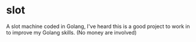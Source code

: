 # slot
A slot machine coded in Golang, I've heard this is a good project to work in to improve my Golang skills. (No money are involved)
